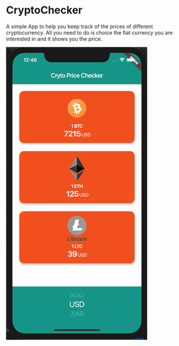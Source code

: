 
# CryptoChecker

A simple App to help you keep track of the prices of different cryptocurrency. 
All you need to do is choice the fiat currency you are interested in and it shows you the price.

![screenshot](https://github.com/clemkofi/cryptochecker/blob/master/images/Screenshot.png)
